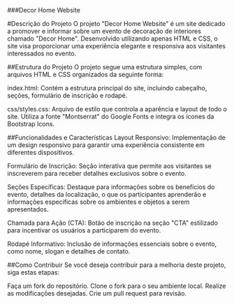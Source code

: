 ###Decor Home Website

#Descrição do Projeto
O projeto "Decor Home Website" é um site dedicado a promover e informar sobre um evento de decoração de interiores chamado "Decor Home". Desenvolvido utilizando apenas HTML e CSS, o site visa proporcionar uma experiência elegante e responsiva aos visitantes interessados no evento.

##Estrutura do Projeto
O projeto segue uma estrutura simples, com arquivos HTML e CSS organizados da seguinte forma:

index.html: Contém a estrutura principal do site, incluindo cabeçalho, seções, formulário de inscrição e rodapé.

css/styles.css: Arquivo de estilo que controla a aparência e layout de todo o site. Utiliza a fonte "Montserrat" do Google Fonts e integra os ícones da Bootstrap Icons.

##Funcionalidades e Características
Layout Responsivo: Implementação de um design responsivo para garantir uma experiência consistente em diferentes dispositivos.

Formulário de Inscrição: Seção interativa que permite aos visitantes se inscreverem para receber detalhes exclusivos sobre o evento.

Seções Específicas: Destaque para informações sobre os benefícios do evento, detalhes da localização, o que os participantes aprenderão e informações específicas sobre os ambientes e objetos a serem apresentados.

Chamada para Ação (CTA): Botão de inscrição na seção "CTA" estilizado para incentivar os usuários a participarem do evento.

Rodapé Informativo: Inclusão de informações essenciais sobre o evento, como nome, slogan e detalhes de contato.

##Como Contribuir
Se você deseja contribuir para a melhoria deste projeto, siga estas etapas:

Faça um fork do repositório.
Clone o fork para o seu ambiente local.
Realize as modificações desejadas.
Crie um pull request para revisão.
